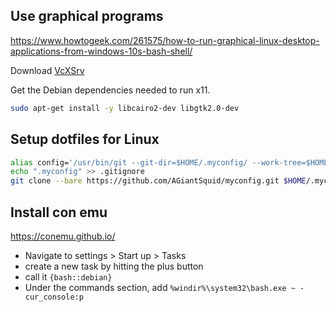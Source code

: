 ## Use graphical programs
https://www.howtogeek.com/261575/how-to-run-graphical-linux-desktop-applications-from-windows-10s-bash-shell/

Download [VcXSrv](https://sourceforge.net/projects/vcxsrv/)

Get the Debian dependencies needed to run x11.
```bash
sudo apt-get install -y libcairo2-dev libgtk2.0-dev
```

## Setup dotfiles for Linux
```bash
alias config='/usr/bin/git --git-dir=$HOME/.myconfig/ --work-tree=$HOME'
echo ".myconfig" >> .gitignore
git clone --bare https://github.com/AGiantSquid/myconfig.git $HOME/.myconfig
```

## Install con emu

https://conemu.github.io/

- Navigate to settings > Start up > Tasks
- create a new task by hitting the plus button
- call it `{bash::debian}`
- Under the commands section, add `%windir%\system32\bash.exe ~ -cur_console:p`
